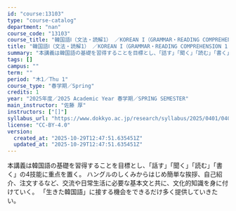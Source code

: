 ```yaml
---
id: "course:13103"
type: "course-catalog"
department: "nan"
course_code: "13103"
course_title: "韓国語Ⅰ（文法・読解1） ／KOREAN I（GRAMMAR・READING COMPREHENSION 1)"
title: "韓国語Ⅰ（文法・読解1） ／KOREAN I（GRAMMAR・READING COMPREHENSION 1)"
summary: "本講義は韓国語の基礎を習得することを目標とし、「話す」「聞く」「読む」「書く」の4技能に重点を置く。 ハングルのしくみからはじめ簡単な挨拶、自己紹介、注文するなど、交流や日常生活に必要な基本文と共に、文化的知識を身に付けていく。 「生きた韓…"
tags: []
campus: ""
term: ""
period: "木1／Thu 1"
course_type: "春学期／Spring"
credits: 1
year: "2025年度／2025 Academic Year 春学期／SPRING SEMESTER"
main_instructor: "佐藤 厚"
instructors: ["[]"]
syllabus_url: "https://www.dokkyo.ac.jp/research/syllabus/2025/0401/0401_13103_ja_JP.html"
license: "CC-BY-4.0"
version:
  created_at: "2025-10-29T12:47:51.635451Z"
  updated_at: "2025-10-29T12:47:51.635451Z"
---
```

本講義は韓国語の基礎を習得することを目標とし、「話す」「聞く」「読む」「書く」の4技能に重点を置く。 ハングルのしくみからはじめ簡単な挨拶、自己紹介、注文するなど、交流や日常生活に必要な基本文と共に、文化的知識を身に付けていく。 「生きた韓国語」に接する機会をできるだけ多く提供していきたい。
